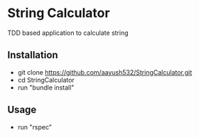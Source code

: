 # String Calculator

TDD based application to calculate string

## Installation
   - git clone https://github.com/aayush532/StringCalculator.git
   - cd StringCalculator
   - run "bundle install"

## Usage
   - run "rspec"

